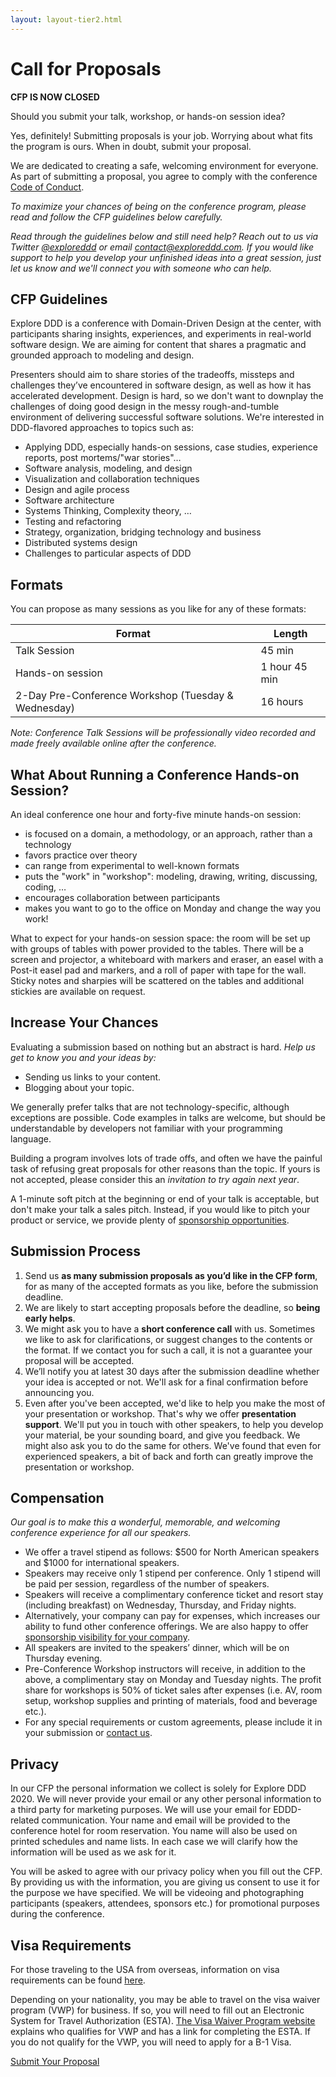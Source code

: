 ```yaml
---
layout: layout-tier2.html
---
```

<div class="section hero cfp"></div>
<div class="container">
	<div class="col-lg-6 col-lg-offset-3">
		<h1 class="text-center">Call for Proposals</h1>
    <p class="text-center"><strong>CFP IS NOW CLOSED</strong></p>
    <p>Should you submit your talk, workshop, or hands-on session idea?</p>
    <p>Yes, definitely! Submitting proposals is your job. Worrying about what fits the program is ours. When in doubt, submit your proposal.</p>
    <p>We are dedicated to creating a safe, welcoming environment for everyone. As part of submitting a proposal, you agree to comply with the conference <a href="../about">Code of Conduct</a>.</p>
    <p><em>To maximize your chances of being on the conference program, please read and follow the CFP guidelines below carefully.</em></p>
    <p><em>Read through the guidelines below and still need help? Reach out to us via Twitter <a href="https://twitter.com/exploreddd">@exploreddd</a> or email <a href="mailto:contact@exploreddd.com">contact@exploreddd.com</a>. If you would like support to help you develop your unfinished ideas into a great session, just let us know and we&#39;ll connect you with someone who can help.</em>
    </p>
    <h2 class="page-subheader">CFP Guidelines</h2>
    <p>Explore DDD is a conference with Domain-Driven Design at the center, with participants sharing insights, experiences, and experiments in real-world software design. We are aiming for content that shares a pragmatic and grounded approach to modeling and design.</p>
    <p>Presenters should aim to share stories of the tradeoffs, missteps and challenges they’ve encountered in software design, as well as how it has accelerated development. Design is hard, so we don&#39;t want to downplay the challenges of doing good design in the messy rough-and-tumble environment of delivering successful software solutions. We&#39;re interested in DDD-flavored approaches to topics such as:</p>
    <ul>
      <li>Applying DDD, especially hands-on sessions, case studies, experience reports, post mortems/&quot;war stories&quot;…</li>
      <li>Software analysis, modeling, and design</li>
      <li>Visualization and collaboration techniques</li>
      <li>Design and agile process</li>
      <li>Software architecture</li>
      <li>Systems Thinking, Complexity theory, …</li>
      <li>Testing and refactoring</li>
      <li>Strategy, organization, bridging technology and business</li>
      <li>Distributed systems design</li>
      <li>Challenges to particular aspects of DDD</li>
    </ul>
    <h2 class="page-subheader">Formats</h2>
    <p>You can propose as many sessions as you like for any of these formats:</p>
    <div class="table-responsive">
      <table class="table table-striped">
      <thead>
      <tr>
        <th>Format</th>
        <th>Length</th>
      </tr>
      </thead>
      <tbody>
      <tr>
        <td>Talk Session</td>
        <td>45 min</td>
      </tr>
      <tr>
        <td>Hands-on session</td>
        <td>1 hour 45 min</td>
      </tr>
      <tr>
        <td>2-Day Pre-Conference Workshop (Tuesday &amp; Wednesday)</td>
        <td>16 hours</td>
      </tr>
      </tbody>
      </table>
    </div>
    <p><em>Note: Conference Talk Sessions will be professionally video recorded and made freely available online after the conference.</em></p>
    <h2 class="page-subheader">What About Running a Conference Hands-on Session?</h2>
    <p>An ideal conference one hour and forty-five minute hands-on session:</p>
    <ul>
      <li>is focused on a domain, a methodology, or an approach, rather than a technology</li>
      <li>favors practice over theory</li>
      <li>can range from experimental to well-known formats</li>
      <li>puts the &quot;work&quot; in &quot;workshop&quot;: modeling, drawing, writing, discussing, coding, …</li>
      <li>encourages collaboration between participants</li>
      <li>makes you want to go to the office on Monday and change the way you work!</li>
    </ul>
    <p>What to expect for your hands-on session space:  the room will be set up with groups of tables with power provided to the tables.  There will be a screen and projector, a whiteboard with markers and eraser, an easel with a Post-it easel pad and markers, and a roll of paper with tape for the wall.  Sticky notes and sharpies will be scattered on the tables and additional stickies are available on request.</p>
    <h2 class="page-subheader">Increase Your Chances</h2>
    <p>Evaluating a submission based on nothing but an abstract is hard. <em>Help us get to know you and your ideas by:</em></p>
    <ul>
    <li>Sending us links to your content.</li>
    <li>Blogging about your topic.</li>
    </ul>
    <p>We generally prefer talks that are not technology-specific, although exceptions are possible. Code examples in talks are welcome, but should be understandable by developers not familiar with your programming language.</p>
    <p>Building a program involves lots of trade offs, and often we have the painful task of refusing great proposals for other reasons than the topic. If yours is not accepted, please consider this an <em>invitation to try again next year</em>.</p>
    <p>A 1-minute soft pitch at the beginning or end of your talk is acceptable, but don&#39;t make your talk a sales pitch. Instead, if you would like to pitch your product or service, we provide plenty of <a href="../sponsors/Explore DDD 2020 Sponsorship Opportunities.pdf">sponsorship opportunities</a>.</p>
    <h2 class="page-subheader">Submission Process</h2>
    <ol>
      <li>Send us <strong>as many submission proposals as you’d like in the CFP form</strong>, for as many of the accepted formats as you like, before the submission deadline.</li>
      <li>We are likely to start accepting proposals before the deadline, so <strong>being early helps</strong>.</li>
      <li>We might ask you to have a <strong>short conference call</strong> with us. Sometimes we like to ask for clarifications, or suggest changes to the contents or the format. If we contact you for such a call, it is not a guarantee your proposal will be accepted.</li>
      <li>We’ll notify you at latest 30 days after the submission deadline whether your idea is accepted or not. We&#39;ll ask for a final confirmation before announcing you.</li>
      <li>Even after you&#39;ve been accepted, we&#39;d like to help you make the most of your presentation or workshop. That&#39;s why we offer <strong>presentation support</strong>. We&#39;ll put you in touch with other speakers, to help you develop your material, be your sounding board, and give you feedback. We might also ask you to do the same for others. We&#39;ve found that even for experienced speakers, a bit of back and forth can greatly improve the presentation or workshop. </li>
    </ol>
    <h2 class="page-subheader">Compensation</h2>
    <p><em>Our goal is to make this a wonderful, memorable, and welcoming conference experience for all our speakers.</em></p>
    <ul>
      <li>We offer a travel stipend as follows: $500 for North American speakers and $1000 for international speakers.</li>
      <li>Speakers may receive only 1 stipend per conference. Only 1 stipend will be paid per session, regardless of the number of speakers.</li>
      <li>Speakers will receive a complimentary conference ticket and resort stay (including breakfast) on Wednesday, Thursday, and Friday nights.</li>
      <li>Alternatively, your company can pay for expenses, which increases our ability to fund other conference offerings. We are also happy to offer <a href="../sponsors">sponsorship visibility for your company</a>.</li>
      <li>All speakers are invited to the speakers’ dinner, which will be on Thursday evening.</li>
      <li>Pre-Conference Workshop instructors will receive, in addition to the above, a complimentary stay on Monday and Tuesday nights.  The profit share for workshops is 50% of ticket sales after expenses (i.e. AV, room setup, workshop supplies and printing of materials, food and beverage etc.).</li>
      <li>For any special requirements or custom agreements, please include it in your submission or <a href="mailto:contact@exploreddd.com">contact us</a>.</li>
    </ul>
    <h2 class="page-subheader">Privacy</h2>
    <p>In our CFP the personal information we collect is solely for Explore DDD 2020. We will never provide your email or any other personal information to a third party for marketing purposes.  We will use your email for EDDD-related communication. Your name and email will be provided to the conference hotel for room reservation. You name will also be used on printed schedules and name lists.  In each case we will clarify how the information will be used as we ask for it.</p>
    <p>You will be asked to agree with our privacy policy when you fill out the CFP. By providing us with the information, you are giving us consent to use it for the purpose we have specified.  We will be videoing and photographing participants (speakers, attendees, sponsors etc.) for promotional purposes during the conference.</p>
    <h2 class="page-subheader">Visa Requirements</h2>
    <p>For those traveling to the USA from overseas, information on visa requirements can be found <a href="https://travel.state.gov/content/travel/en/us-visas/tourism-visit/visitor.html ">here</a>.</p>
    <p>Depending on your nationality, you may be able to travel on the visa waiver program (VWP) for business. If so, you will need to fill out an Electronic System for Travel Authorization (ESTA). <a href="https://travel.state.gov/content/travel/en/us-visas/tourism-visit/visa-waiver-program.html">The Visa Waiver Program website</a> explains who qualifies for VWP and has a link for completing the ESTA.  If you do not qualify for the VWP, you will need to apply for a B-1 Visa.</p>
    <div class="text-center"><a class="btn" href="https://sessionize.com/eddd2020/">Submit Your Proposal</a></div>
  </div>
</div>